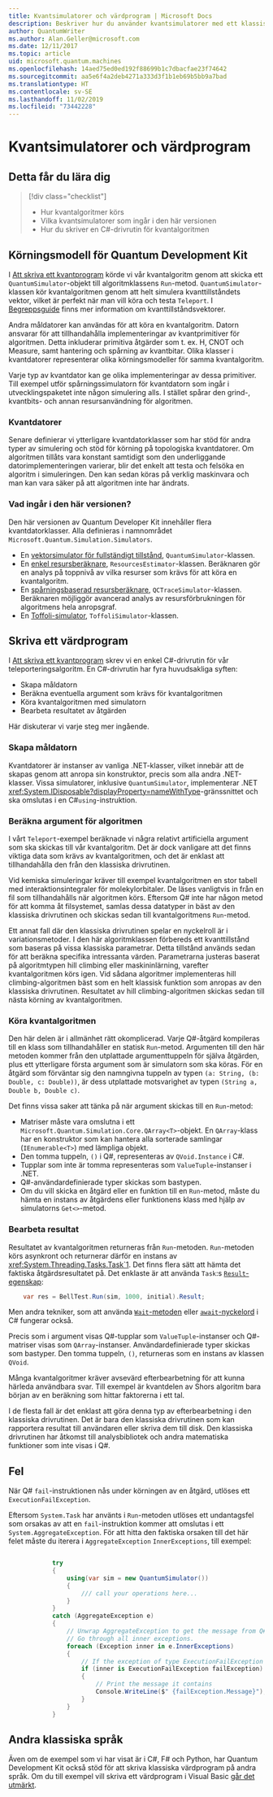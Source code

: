 ```yaml
---
title: Kvantsimulatorer och värdprogram | Microsoft Docs
description: Beskriver hur du använder kvantsimulatorer med ett klassiskt .NET-språk, vanligtvis antingen C# eller Q#.
author: QuantumWriter
ms.author: Alan.Geller@microsoft.com
ms.date: 12/11/2017
ms.topic: article
uid: microsoft.quantum.machines
ms.openlocfilehash: 14aed75ed0ed192f88699b1c7dbacfae23f74642
ms.sourcegitcommit: aa5e6f4a2deb4271a333d3f1b1eb69b5bb9a7bad
ms.translationtype: HT
ms.contentlocale: sv-SE
ms.lasthandoff: 11/02/2019
ms.locfileid: "73442228"
---
```

# <a name="quantum-simulators-and-host-applications"></a>Kvantsimulatorer och värdprogram

## <a name="what-youll-learn"></a>Detta får du lära dig

> [!div class="checklist"]
> * Hur kvantalgoritmer körs
> * Vilka kvantsimulatorer som ingår i den här versionen
> * Hur du skriver en C#-drivrutin för kvantalgoritmen

## <a name="the-quantum-development-kit-execution-model"></a>Körningsmodell för Quantum Development Kit

I [Att skriva ett kvantprogram](xref:microsoft.quantum.write-program) körde vi vår kvantalgoritm genom att skicka ett `QuantumSimulator`-objekt till algoritmklassens `Run`-metod.
`QuantumSimulator`-klassen kör kvantalgoritmen genom att helt simulera kvanttillståndets vektor, vilket är perfekt när man vill köra och testa `Teleport`.
I [Begreppsguide](xref:microsoft.quantum.concepts.intro) finns mer information om kvanttillståndsvektorer.

Andra måldatorer kan användas för att köra en kvantalgoritm.
Datorn ansvarar för att tillhandahålla implementeringar av kvantprimitiver för algoritmen.
Detta inkluderar primitiva åtgärder som t. ex. H, CNOT och Measure, samt hantering och spårning av kvantbitar.
Olika klasser i kvantdatorer representerar olika körningsmodeller för samma kvantalgoritm.

Varje typ av kvantdator kan ge olika implementeringar av dessa primitiver.
Till exempel utför spårningssimulatorn för kvantdatorn som ingår i utvecklingspaketet inte någon simulering alls.
I stället spårar den grind-, kvantbits- och annan resursanvändning för algoritmen.

### <a name="quantum-machines"></a>Kvantdatorer

Senare definierar vi ytterligare kvantdatorklasser som har stöd för andra typer av simulering och stöd för körning på topologiska kvantdatorer.
Om algoritmen tillåts vara konstant samtidigt som den underliggande datorimplementeringen varierar, blir det enkelt att testa och felsöka en algoritm i simuleringen. Den kan sedan köras på verklig maskinvara och man kan vara säker på att algoritmen inte har ändrats.

### <a name="whats-included-in-this-release"></a>Vad ingår i den här versionen?

Den här versionen av Quantum Developer Kit innehåller flera kvantdatorklasser.
Alla definieras i namnområdet `Microsoft.Quantum.Simulation.Simulators`.

* En [vektorsimulator för fullständigt tillstånd](xref:microsoft.quantum.machines.full-state-simulator), `QuantumSimulator`-klassen.
* En [enkel resursberäknare](xref:microsoft.quantum.machines.resources-estimator), `ResourcesEstimator`-klassen. Beräknaren gör en analys på toppnivå av vilka resurser som krävs för att köra en kvantalgoritm.
* En [spårningsbaserad resursberäknare](xref:microsoft.quantum.machines.qc-trace-simulator.intro), `QCTraceSimulator`-klassen. Beräknaren möjliggör avancerad analys av resursförbrukningen för algoritmens hela anropsgraf.
* En [Toffoli-simulator](xref:microsoft.quantum.machines.toffoli-simulator), `ToffoliSimulator`-klassen.

## <a name="writing-a-host-application"></a>Skriva ett värdprogram

I [Att skriva ett kvantprogram](xref:microsoft.quantum.write-program) skrev vi en enkel C#-drivrutin för vår teleporteringsalgoritm. En C#-drivrutin har fyra huvudsakliga syften:

* Skapa måldatorn
* Beräkna eventuella argument som krävs för kvantalgoritmen
* Köra kvantalgoritmen med simulatorn
* Bearbeta resultatet av åtgärden

Här diskuterar vi varje steg mer ingående.

### <a name="constructing-the-target-machine"></a>Skapa måldatorn

Kvantdatorer är instanser av vanliga .NET-klasser, vilket innebär att de skapas genom att anropa sin konstruktor, precis som alla andra .NET-klasser.
Vissa simulatorer, inklusive `QuantumSimulator`, implementerar .NET <xref:System.IDisposable?displayProperty=nameWithType>-gränssnittet och ska omslutas i en C#`using`-instruktion.

### <a name="computing-arguments-for-the-algorithm"></a>Beräkna argument för algoritmen

I vårt `Teleport`-exempel beräknade vi några relativt artificiella argument som ska skickas till vår kvantalgoritm.
Det är dock vanligare att det finns viktiga data som krävs av kvantalgoritmen, och det är enklast att tillhandahålla den från den klassiska drivrutinen.

Vid kemiska simuleringar kräver till exempel kvantalgoritmen en stor tabell med interaktionsintegraler för molekylorbitaler.
De läses vanligtvis in från en fil som tillhandahålls när algoritmen körs.
Eftersom Q# inte har någon metod för att komma åt filsystemet, samlas dessa datatyper in bäst av den klassiska drivrutinen och skickas sedan till kvantalgoritmens `Run`-metod.

Ett annat fall där den klassiska drivrutinen spelar en nyckelroll är i variationsmetoder.
I den här algoritmklassen förbereds ett kvanttillstånd som baseras på vissa klassiska parametrar. Detta tillstånd används sedan för att beräkna specifika intressanta värden.
Parametrarna justeras baserat på algoritmtypen hill climbing eller maskininlärning, varefter kvantalgoritmen körs igen.
Vid sådana algoritmer implementeras hill climbing-algoritmen bäst som en helt klassisk funktion som anropas av den klassiska drivrutinen. Resultatet av hill climbing-algoritmen skickas sedan till nästa körning av kvantalgoritmen.

### <a name="running-the-quantum-algorithm"></a>Köra kvantalgoritmen

Den här delen är i allmänhet rätt okomplicerad.
Varje Q#-åtgärd kompileras till en klass som tillhandahåller en statisk `Run`-metod.
Argumenten till den här metoden kommer från den utplattade argumenttuppeln för själva åtgärden, plus ett ytterligare första argument som är simulatorn som ska köras. För en åtgärd som förväntar sig den namngivna tuppeln av typen `(a: String, (b: Double, c: Double))`, är dess utplattade motsvarighet av typen `(String a, Double b, Double c)`.


Det finns vissa saker att tänka på när argument skickas till en `Run`-metod:

* Matriser måste vara omslutna i ett `Microsoft.Quantum.Simulation.Core.QArray<T>`-objekt.
    En `QArray`-klass har en konstruktor som kan hantera alla sorterade samlingar (`IEnumerable<T>`) med lämpliga objekt.
* Den tomma tuppeln, `()` i Q#, representeras av `QVoid.Instance` i C#.
* Tupplar som inte är tomma representeras som `ValueTuple`-instanser i .NET.
* Q#-användardefinierade typer skickas som bastypen.
* Om du vill skicka en åtgärd eller en funktion till en `Run`-metod, måste du hämta en instans av åtgärdens eller funktionens klass med hjälp av simulatorns `Get<>`-metod.

### <a name="processing-the-results"></a>Bearbeta resultat

Resultatet av kvantalgoritmen returneras från `Run`-metoden.
`Run`-metoden körs asynkront och returnerar därför en instans av <xref:System.Threading.Tasks.Task`1>.
Det finns flera sätt att hämta det faktiska åtgärdsresultatet på. Det enklaste är att använda `Task`:s [`Result`-egenskap](https://docs.microsoft.com/dotnet/api/system.threading.tasks.task-1.result):

```csharp
    var res = BellTest.Run(sim, 1000, initial).Result;
```
Men andra tekniker, som att använda [`Wait`-metoden](https://docs.microsoft.com/dotnet/api/system.threading.tasks.task.wait) eller [`await`-nyckelord](https://docs.microsoft.com/dotnet/csharp/language-reference/keywords/await) i C# fungerar också.

Precis som i argument visas Q#-tupplar som `ValueTuple`-instanser och Q#-matriser visas som `QArray`-instanser.
Användardefinierade typer skickas som bastyper.
Den tomma tuppeln, `()`, returneras som en instans av klassen `QVoid`.

Många kvantalgoritmer kräver avsevärd efterbearbetning för att kunna härleda användbara svar.
Till exempel är kvantdelen av Shors algoritm bara början av en beräkning som hittar faktorerna i ett tal.

I de flesta fall är det enklast att göra denna typ av efterbearbetning i den klassiska drivrutinen.
Det är bara den klassiska drivrutinen som kan rapportera resultat till användaren eller skriva dem till disk.
Den klassiska drivrutinen har åtkomst till analysbibliotek och andra matematiska funktioner som inte visas i Q#.


## <a name="failures"></a>Fel

När Q# `fail`-instruktionen nås under körningen av en åtgärd, utlöses ett `ExecutionFailException`.

Eftersom `System.Task` har använts i `Run`-metoden utlöses ett undantagsfel som orsakas av att en `fail`-instruktion kommer att omslutas i ett `System.AggregateException`.
För att hitta den faktiska orsaken till det här felet måste du iterera i `AggregateException` 
`InnerExceptions`, till exempel:

```csharp

            try
            {
                using(var sim = new QuantumSimulator())
                {
                    /// call your operations here...
                }
            }
            catch (AggregateException e)
            {
                // Unwrap AggregateException to get the message from Q# fail statement.
                // Go through all inner exceptions.
                foreach (Exception inner in e.InnerExceptions)
                {
                    // If the exception of type ExecutionFailException
                    if (inner is ExecutionFailException failException)
                    {
                        // Print the message it contains
                        Console.WriteLine($" {failException.Message}");
                    }
                }
            }
```

## <a name="other-classical-languages"></a>Andra klassiska språk

Även om de exempel som vi har visat är i C#, F# och Python, har Quantum Development Kit också stöd för att skriva klassiska värdprogram på andra språk.
Om du till exempel vill skriva ett värdprogram i Visual Basic [går det utmärkt](https://github.com/tcNickolas/MiscQSharp/blob/master/Quantum_VBNet/README.md#using-q-with-visual-basic-net).

